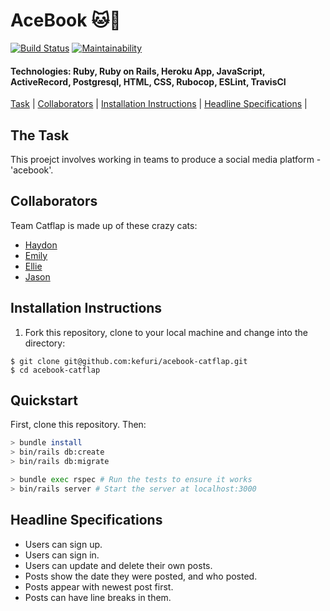 # AceBook 🐱🚪

[![Build Status](https://travis-ci.org/Kefuri/acebook-catflap.svg?branch=master)](https://travis-ci.org/Kefuri/acebook-catflap) 
[![Maintainability](https://api.codeclimate.com/v1/badges/403805e02ed7553d09a4/maintainability)](https://codeclimate.com/github/Kefuri/acebook-catflap/maintainability)

#### Technologies: Ruby, Ruby on Rails, Heroku App, JavaScript, ActiveRecord, Postgresql, HTML, CSS, Rubocop, ESLint, TravisCI

[Task](#Task) | [Collaborators](#Collaborators) | [Installation Instructions](#Installation) | [Headline Specifications](#Headline_Specifications) |

## <a name="Task">The Task</a>

This proejct involves working in teams to produce a social media platform - 'acebook'.

## <a name="Collaborators">Collaborators</a>

Team Catflap is made up of these crazy cats:
- [Haydon](https://github.com/Kefuri)
- [Emily](https://github.com/EWright212)
- [Ellie](https://github.com/EllieRichardsonJones)
- [Jason](https://github.com/jasylwong) 

## <a name="Installation">Installation Instructions</a>

1. Fork this repository, clone to your local machine and change into the directory:
```
$ git clone git@github.com:kefuri/acebook-catflap.git
$ cd acebook-catflap
```

## Quickstart

First, clone this repository. Then:

```bash
> bundle install
> bin/rails db:create
> bin/rails db:migrate

> bundle exec rspec # Run the tests to ensure it works
> bin/rails server # Start the server at localhost:3000
```

## <a name="Headline_Specifications">Headline Specifications</a>

* Users can sign up.
* Users can sign in.
* Users can update and delete their own posts.
* Posts show the date they were posted, and who posted.
* Posts appear with newest post first.
* Posts can have line breaks in them.
